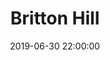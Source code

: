 ---
layout: highpoint
title: Britton Hill
location: Florida
state: FL
category: highpoints
tag: Highpoints
tagline: 345 feet
name: florida_highpoint
files: 4
thumbnail: 2
date: 2019-06-30 22:00:00
---